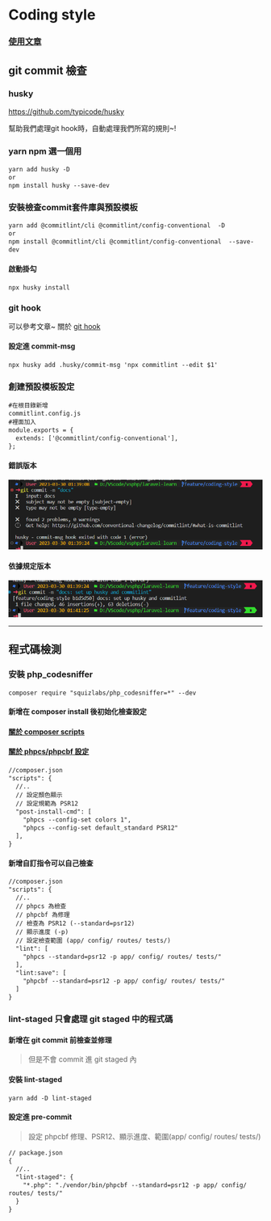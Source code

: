 # Coding style
### [使用文章](https://www.techiediaries.com/git-hooks-husky-commitlint/)

## git commit 檢查
### husky
https://github.com/typicode/husky

幫助我們處理git hook時，自動處理我們所寫的規則~!

### yarn npm 選一個用
```bash=
yarn add husky -D
or
npm install husky --save-dev
```

### 安裝檢查commit套件庫與預設模板
```bash=
yarn add @commitlint/cli @commitlint/config-conventional  -D
or
npm install @commitlint/cli @commitlint/config-conventional  --save-dev
```

#### 啟動掛勾
```bash=
npx husky install
```

### git hook
可以參考文章~ 關於 [git hook](https://git-scm.com/book/zh/v2/%E8%87%AA%E5%AE%9A%E4%B9%89-Git-Git-%E9%92%A9%E5%AD%90)

#### 設定進 commit-msg
```bash=
npx husky add .husky/commit-msg 'npx commitlint --edit $1'
```

### 創建預設模板設定
```bash=
#在根目錄新增
commitlint.config.js
#裡面加入
module.exports = {
  extends: ['@commitlint/config-conventional'],
};
```
#### 錯誤版本
![image](/docs/commit-error.png)

#### 依據規定版本
![image](/docs/commit-access.png)

---

## 程式碼檢測


### 安裝 php_codesniffer
```bash=
composer require "squizlabs/php_codesniffer=*" --dev
```
#### 新增在 composer install 後初始化檢查設定
#### [關於 composer scripts](https://docs.phpcomposer.com/articles/scripts.html)
#### [關於 phpcs/phpcbf 設定](https://clouding.city/php/phpcs-phpcbf/)
```bash=
//composer.json
"scripts": {
  //..
  // 設定顏色顯示
  // 設定規範為 PSR12
  "post-install-cmd": [
    "phpcs --config-set colors 1",
    "phpcs --config-set default_standard PSR12"
  ],
}
```

#### 新增自訂指令可以自己檢查
```bash=
//composer.json
"scripts": {
  //..
  // phpcs 為檢查
  // phpcbf 為修理
  // 檢查為 PSR12 (--standard=psr12)
  // 顯示進度 (-p)
  // 設定檢查範圍 (app/ config/ routes/ tests/)
  "lint": [
    "phpcs --standard=psr12 -p app/ config/ routes/ tests/"
  ],
  "lint:save": [
    "phpcbf --standard=psr12 -p app/ config/ routes/ tests/"
  ]
}
```

### lint-staged 只會處理 git staged 中的程式碼
#### 新增在 git commit 前檢查並修理
>但是不會 commit 進 git staged 內

#### 安裝 lint-staged
```bash=
yarn add -D lint-staged
```
#### 設定進 pre-commit
> 設定 phpcbf 修理、PSR12、顯示進度、範圍(app/ config/ routes/ tests/)
```bash=
// package.json
{
  //..
  "lint-staged": {
    "*.php": "./vendor/bin/phpcbf --standard=psr12 -p app/ config/ routes/ tests/"
  }
}
```
